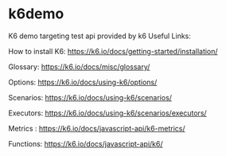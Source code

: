 # k6demo
K6 demo targeting test api provided by k6
Useful Links:

How to install K6: https://k6.io/docs/getting-started/installation/

Glossary: https://k6.io/docs/misc/glossary/

Options: https://k6.io/docs/using-k6/options/

Scenarios: https://k6.io/docs/using-k6/scenarios/

Executors: https://k6.io/docs/using-k6/scenarios/executors/

Metrics : https://k6.io/docs/javascript-api/k6-metrics/

Functions: https://k6.io/docs/javascript-api/k6/


